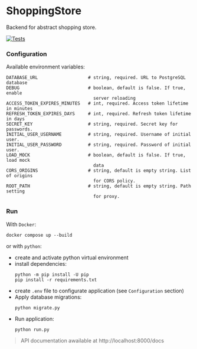 # ShoppingStore

Backend for abstract shopping store.

[![Tests](https://github.com/TheDim0n/ShoppingStore/actions/workflows/tests.yml/badge.svg)](https://github.com/TheDim0n/ShoppingStore/actions/workflows/tests.yml)

### Configuration

Available environment variables:

```
DATABASE_URL                   # string, required. URL to PostgreSQL database
DEBUG                          # boolean, default is false. If true, enable
                                 server reloading
ACCESS_TOKEN_EXPIRES_MINUTES   # int, required. Access token lifetime in minutes
REFRESH_TOKEN_EXPIRES_DAYS     # int, required. Refresh token lifetime in days
SECRET_KEY                     # string, required. Secret key for passwords.
INITIAL_USER_USERNAME          # string, required. Username of initial user.
INITIAL_USER_PASSWORD          # string, required. Password of initial user.
LOAD_MOCK                      # boolean, default is false. If true, load mock
                                 data
CORS_ORIGINS                   # string, default is empty string. List of origins
                                 for CORS policy.
ROOT_PATH                      # string, default is empty string. Path setting
                                 for proxy.
```

### Run

With `Docker`:

```
docker compose up --build
```

or with `python`:

- create and activate python virtual environment
- install dependencies:
  ```
  python -m pip install -U pip
  pip install -r requirements.txt
  ```
- create `.env` file to configurate application (see `Configuration` section)
- Apply database migrations:
  ```
  python migrate.py
  ```
- Run application:
  ```
  python run.py
  ```

> API documentation awailable at http://localhost:8000/docs
